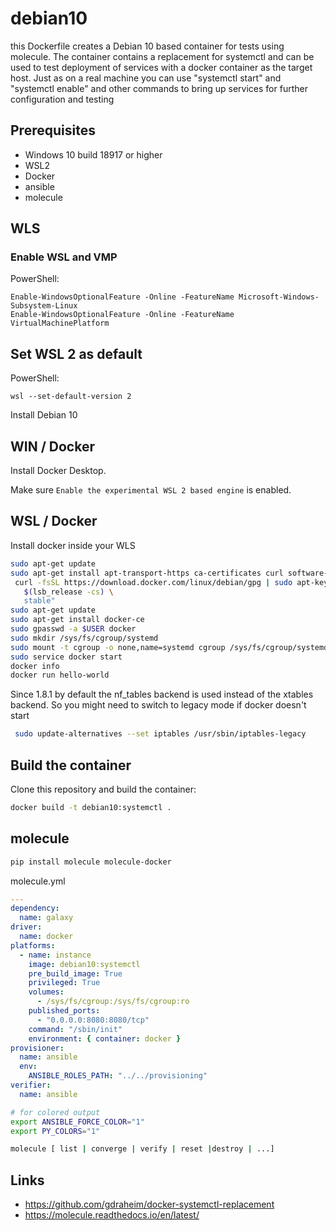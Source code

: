 # debian10

this Dockerfile creates a Debian 10 based container for tests using molecule.
The container contains a replacement for systemctl and can be used to test
deployment of services with a docker container as the target host. Just as on a
real machine you can use "systemctl start" and "systemctl enable" and other
commands to bring up services for further configuration and testing

## Prerequisites

* Windows 10  build 18917 or higher
* WSL2
* Docker
* ansible
* molecule

## WLS

### Enable WSL and VMP

PowerShell:

```
Enable-WindowsOptionalFeature -Online -FeatureName Microsoft-Windows-Subsystem-Linux
Enable-WindowsOptionalFeature -Online -FeatureName VirtualMachinePlatform
```

## Set WSL 2 as default

PowerShell:

```
wsl --set-default-version 2
```

Install Debian 10

## WIN / Docker
Install Docker Desktop.

Make sure `Enable the experimental WSL 2 based engine` is enabled.

## WSL / Docker

Install docker inside your WLS

```bash
sudo apt-get update
sudo apt-get install apt-transport-https ca-certificates curl software-properties-common
 curl -fsSL https://download.docker.com/linux/debian/gpg | sudo apt-key add -sudo  add-apt-repository    "deb [arch=amd64] https://download.docker.com/linux/debian \
   $(lsb_release -cs) \
   stable"
sudo apt-get update
sudo apt-get install docker-ce
sudo gpasswd -a $USER docker
sudo mkdir /sys/fs/cgroup/systemd
sudo mount -t cgroup -o none,name=systemd cgroup /sys/fs/cgroup/systemd
sudo service docker start
docker info
docker run hello-world
```

Since 1.8.1 by default the nf_tables backend is used instead of the xtables backend.
So you might need to switch to legacy mode if docker doesn't start

```bash
 sudo update-alternatives --set iptables /usr/sbin/iptables-legacy
 ```

## Build the container

Clone this repository and build the container:

```bash
docker build -t debian10:systemctl .
```

## molecule

```bash
pip install molecule molecule-docker
```

molecule.yml

```yml
---
dependency:
  name: galaxy
driver:
  name: docker
platforms:
  - name: instance
    image: debian10:systemctl
    pre_build_image: True
    privileged: True
    volumes:
      - /sys/fs/cgroup:/sys/fs/cgroup:ro
    published_ports:
      - "0.0.0.0:8080:8080/tcp"
    command: "/sbin/init"
    environment: { container: docker }
provisioner:
  name: ansible
  env:
    ANSIBLE_ROLES_PATH: "../../provisioning"
verifier:
  name: ansible
```

```bash
# for colored output
export ANSIBLE_FORCE_COLOR="1"
export PY_COLORS="1"

molecule [ list | converge | verify | reset |destroy | ...]
```


## Links

* https://github.com/gdraheim/docker-systemctl-replacement
* https://molecule.readthedocs.io/en/latest/
